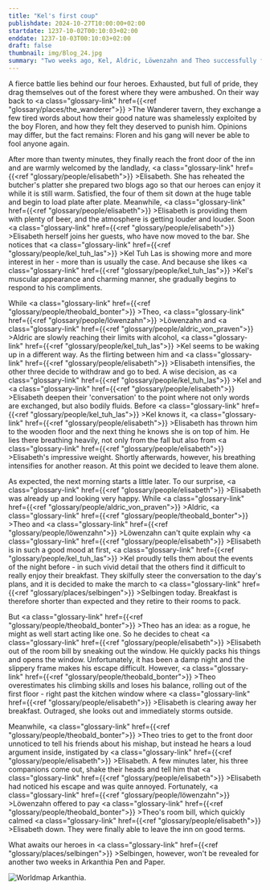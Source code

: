 ```yaml
---
title: "Kel's first coup"
publishdate: 2024-10-27T10:00:00+02:00
startdate: 1237-10-02T00:10:03+02:00
enddate: 1237-10-03T00:10:03+02:00
draft: false
thumbnail: img/Blog_24.jpg
summary: "Two weeks ago, Kel, Aldric, Löwenzahn and Theo successfully fought off an ambush and overpowered their enemies. Now they're longing for a quiet evening in the 'Wanderer', but that's not going to happen. Find out why here:"
---
```

A fierce battle lies behind our four heroes. Exhausted, but full of pride, they drag themselves out of the forest where they were ambushed. On their way back to <a class="glossary-link" href={{<ref "glossary/places/the_wanderer">}} >The Wanderer</a> tavern, they exchange a few tired words about how their good nature was shamelessly exploited by the boy Floren, and how they felt they deserved to punish him. Opinions may differ, but the fact remains: Floren and his gang will never be able to fool anyone again.

After more than twenty minutes, they finally reach the front door of the inn and are warmly welcomed by the landlady, <a class="glossary-link" href={{<ref "glossary/people/elisabeth">}} >Elisabeth</a>. She has reheated the butcher's platter she prepared two blogs ago so that our heroes can enjoy it while it is still warm. Satisfied, the four of them sit down at the huge table and begin to load plate after plate. Meanwhile, <a class="glossary-link" href={{<ref "glossary/people/elisabeth">}} >Elisabeth</a> is providing them with plenty of beer, and the atmosphere is getting louder and louder. Soon <a class="glossary-link" href={{<ref "glossary/people/elisabeth">}} >Elisabeth</a> herself joins her guests, who have now moved to the bar. She notices that <a class="glossary-link" href={{<ref "glossary/people/kel_tuh_las">}} >Kel Tuh Las</a> is showing more and more interest in her - more than is usually the case. And because she likes <a class="glossary-link" href={{<ref "glossary/people/kel_tuh_las">}} >Kel</a>'s muscular appearance and charming manner, she gradually begins to respond to his compliments.

While <a class="glossary-link" href={{<ref "glossary/people/theobald_bonter">}} >Theo</a>, <a class="glossary-link" href={{<ref "glossary/people/löwenzahn">}} >Löwenzahn</a> and <a class="glossary-link" href={{<ref "glossary/people/aldric_von_praven">}} >Aldric</a> are slowly reaching their limits with alcohol, <a class="glossary-link" href={{<ref "glossary/people/kel_tuh_las">}} >Kel</a> seems to be waking up in a different way. As the flirting between him and <a class="glossary-link" href={{<ref "glossary/people/elisabeth">}} >Elisabeth</a> intensifies, the other three decide to withdraw and go to bed. A wise decision, as <a class="glossary-link" href={{<ref "glossary/people/kel_tuh_las">}} >Kel</a> and <a class="glossary-link" href={{<ref "glossary/people/elisabeth">}} >Elisabeth</a> deepen their 'conversation' to the point where not only words are exchanged, but also bodily fluids. Before <a class="glossary-link" href={{<ref "glossary/people/kel_tuh_las">}} >Kel</a> knows it, <a class="glossary-link" href={{<ref "glossary/people/elisabeth">}} >Elisabeth</a> has thrown him to the wooden floor and the next thing he knows she is on top of him. He lies there breathing heavily, not only from the fall but also from <a class="glossary-link" href={{<ref "glossary/people/elisabeth">}} >Elisabeth</a>'s impressive weight. Shortly afterwards, however, his breathing intensifies for another reason. At this point we decided to leave them alone.

As expected, the next morning starts a little later. To our surprise, <a class="glossary-link" href={{<ref "glossary/people/elisabeth">}} >Elisabeth</a> was already up and looking very happy. While <a class="glossary-link" href={{<ref "glossary/people/aldric_von_praven">}} >Aldric</a>, <a class="glossary-link" href={{<ref "glossary/people/theobald_bonter">}} >Theo</a> and <a class="glossary-link" href={{<ref "glossary/people/löwenzahn">}} >Löwenzahn</a> can't quite explain why <a class="glossary-link" href={{<ref "glossary/people/elisabeth">}} >Elisabeth</a> is in such a good mood at first, <a class="glossary-link" href={{<ref "glossary/people/kel_tuh_las">}} >Kel</a> proudly tells them about the events of the night before - in such vivid detail that the others find it difficult to really enjoy their breakfast. They skilfully steer the conversation to the day's plans, and it is decided to make the march to <a class="glossary-link" href={{<ref "glossary/places/selbingen">}} >Selbingen</a> today. Breakfast is therefore shorter than expected and they retire to their rooms to pack.

But <a class="glossary-link" href={{<ref "glossary/people/theobald_bonter">}} >Theo</a> has an idea: as a rogue, he might as well start acting like one. So he decides to cheat <a class="glossary-link" href={{<ref "glossary/people/elisabeth">}} >Elisabeth</a> out of the room bill by sneaking out the window. He quickly packs his things and opens the window. Unfortunately, it has been a damp night and the slippery frame makes his escape difficult. However, <a class="glossary-link" href={{<ref "glossary/people/theobald_bonter">}} >Theo</a> overestimates his climbing skills and loses his balance, rolling out of the first floor - right past the kitchen window where <a class="glossary-link" href={{<ref "glossary/people/elisabeth">}} >Elisabeth</a> is clearing away her breakfast. Outraged, she looks out and immediately storms outside.

Meanwhile, <a class="glossary-link" href={{<ref "glossary/people/theobald_bonter">}} >Theo</a> tries to get to the front door unnoticed to tell his friends about his mishap, but instead he hears a loud argument inside, instigated by <a class="glossary-link" href={{<ref "glossary/people/elisabeth">}} >Elisabeth</a>. A few minutes later, his three companions come out, shake their heads and tell him that <a class="glossary-link" href={{<ref "glossary/people/elisabeth">}} >Elisabeth</a> had noticed his escape and was quite annoyed. Fortunately, <a class="glossary-link" href={{<ref "glossary/people/löwenzahn">}} >Löwenzahn</a> offered to pay <a class="glossary-link" href={{<ref "glossary/people/theobald_bonter">}} >Theo</a>'s room bill, which quickly calmed <a class="glossary-link" href={{<ref "glossary/people/elisabeth">}} >Elisabeth</a> down. They were finally able to leave the inn on good terms.

What awaits our heroes in <a class="glossary-link" href={{<ref "glossary/places/selbingen">}} >Selbingen</a>, however, won't be revealed for another two weeks in Arkanthia Pen and Paper. 

<div class="img-max center">
  <img class="img-fluid" title="Worldmap Arkanthia" alt="Worldmap Arkanthia."  src="/img/Arkanthia_Full_Map_Wanderer_only.jpg" />
</div>
